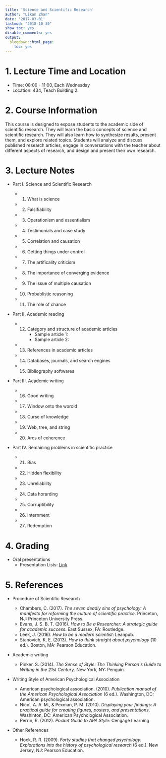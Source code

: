 ```yaml
---
title: 'Science and Scientific Research'
author: "Likan Zhan"
date: '2017-03-01'
lastmod: "2018-10-30"
show_toc: yes
disable_comments: yes
output:
  blogdown::html_page:
    toc: yes
---
```

# 1. Lecture Time and Location

- Time: 08:00 - 11:00, Each Wednesday
- Location: 434, Teach Building 2.

# 2. Course Information

This course is designed to expose students to the academic side of scientific research. They will learn the basic concepts of science and scientific research. They will also learn how to synthesize results, present them, and explore related topics. Students will analyze and discuss published research articles, engage in conversations with the teacher about different aspects of research, and design and present their own research.

# 3. Lecture Notes

- Part I. Science and Scientific Research [<i class="fa fa-download" style="font-size:1em"></i>](https://appendix.likan.info/Science-and-Scientific-Research/Sci.Res.CH.01.pdf)
    - 01. What is science
    - 02. Falsifiability
    - 03. Operationism and essentialism
    - 04. Testimonials and case study
    - 05. Correlation and causation
    - 06. Getting things under control
    - 07. The artificality criticism
    - 08. The importance of converging evidence
    - 09. The issue of multiple causation
    - 10. Probablistic reasoning
    - 11. The role of chance

- Part II. Academic reading
    - 12. Category and structure of academic articles [<i class="fa fa-download" style="font-size:1em"></i>](https://appendix.likan.info/Science-and-Scientific-Research/Sci.Res.CH.02.pdf)
          - Sample article 1: [<i class="fa fa-download" style="font-size:1em"></i>](https://appendix.likan.info/Science-and-Scientific-Research/Sci.Res.CH.02.Sample.01.pdf)
          - Sample article 2: [<i class="fa fa-download" style="font-size:1em"></i>](https://appendix.likan.info/Science-and-Scientific-Research/Sci.Res.CH.02.Sample.02.pdf)
    - 13. References in academic articles [<i class="fa fa-download" style="font-size:1em"></i>](https://appendix.likan.info/Science-and-Scientific-Research/Sci.Res.CH.03.pdf)
    - 14. Databases, journals, and search engines [<i class="fa fa-download" style="font-size:1em"></i>](https://appendix.likan.info/Science-and-Scientific-Research/Sci.Res.CH.04.pdf)
    - 15. Bibliography softwares

- Part III. Academic writing
    - 16. Good writing
    - 17. Window onto the worold
    - 18. Curse of knowledge
    - 19. Web, tree, and string
    - 20. Arcs of coherence

- Part IV. Remaining problems in scientific practice
    - 21. Bias
    - 22. Hidden flexibility
    - 23. Unreliability
    - 24. Data horarding
    - 25. Corruptibility
    - 26. Internment
    - 27. Redemption

# 4. Grading

- Oral presentations
    - Presentation Lists: [Link](http://appendix.likan.info/Science-and-Scientific-Research/reading-lists/Presentation_Lists.xlsx)

# 5. References

- Procedure of Scientific Research
    - Chambers, C. (2017). *The seven deadly sins of psychology: A manifesto for reforming the culture of scientific practice*. Princeton, NJ: Princeton University Press.
    - Evans, J. S. B. T. (2016). *How to Be a Researcher: A strategic guide for academic success*. East Sussex, FA: Routledge.
    - Leek, J. (2016). *How to be a modern scientist*: Leanpub.
    - Stanovich, K. E. (2013). *How to think straight about psychology* (10 ed.). Boston, MA: Pearson Education.

- Academic writing
    - Pinker, S. (2014). *The Sense of Style: The Thinking Person's Guide to Writing in the 21st Century*. New York, NY: Penguin.

- Writing Style of American Psychological Association
    - American psychological association. (2010). *Publication manual of the American Psychological Association* (6 ed.). Washington, DC: American psychological association.
    - Nicol, A. A. M., & Pexman, P. M. (2010). *Displaying your findings: A practical guide for creating figures, posters, and presentations*. Washinton, DC: American Psychological Association.
    - Perrin, R. (2012). *Pocket Guide to APA Style*: Cengage Learning.

- Other References
    - Hock, R. R. (2009). *Forty studies that changed psychology: Explorations into the history of psychological research* (6 ed.). New Jersey, NJ: Pearson Education.
